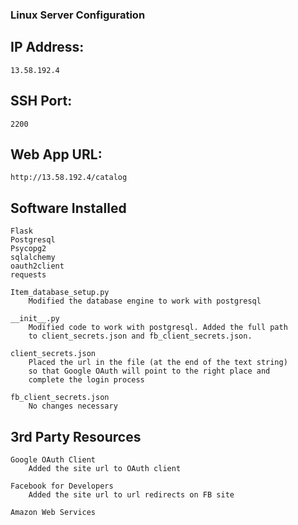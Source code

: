 ### Linux Server Configuration

## IP Address:
	13.58.192.4

## SSH Port:
	2200
	
## Web App URL:
	http://13.58.192.4/catalog

## Software Installed
	
	Flask
	Postgresql
	Psycopg2
	sqlalchemy
	oauth2client
	requests

	Item_database_setup.py
		Modified the database engine to work with postgresql

	__init__.py
		Modified code to work with postgresql. Added the full path
		to client_secrets.json and fb_client_secrets.json.  
	
	client_secrets.json
		Placed the url in the file (at the end of the text string)
		so that Google OAuth will point to the right place and 
		complete the login process

	fb_client_secrets.json
		No changes necessary

	


## 3rd Party Resources
	Google OAuth Client
		Added the site url to OAuth client

	Facebook for Developers
		Added the site url to url redirects on FB site

	Amazon Web Services
	